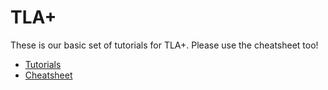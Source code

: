 # TLA+

These is our basic set of tutorials for TLA+. Please use the cheatsheet too!

- [Tutorials](./tutorial.md)
- [Cheatsheet](./tla+cheatsheet.md)
